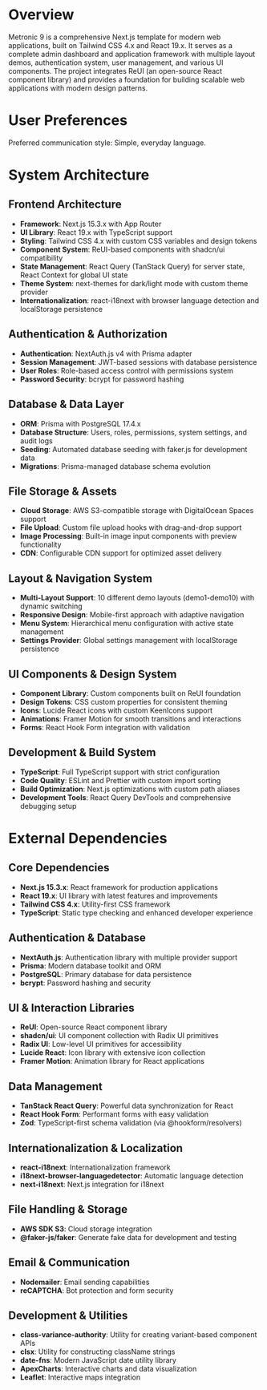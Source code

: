 # Overview

Metronic 9 is a comprehensive Next.js template for modern web applications, built on Tailwind CSS 4.x and React 19.x. It serves as a complete admin dashboard and application framework with multiple layout demos, authentication system, user management, and various UI components. The project integrates ReUI (an open-source React component library) and provides a foundation for building scalable web applications with modern design patterns.

# User Preferences

Preferred communication style: Simple, everyday language.

# System Architecture

## Frontend Architecture
- **Framework**: Next.js 15.3.x with App Router
- **UI Library**: React 19.x with TypeScript support
- **Styling**: Tailwind CSS 4.x with custom CSS variables and design tokens
- **Component System**: ReUI-based components with shadcn/ui compatibility
- **State Management**: React Query (TanStack Query) for server state, React Context for global UI state
- **Theme System**: next-themes for dark/light mode with custom theme provider
- **Internationalization**: react-i18next with browser language detection and localStorage persistence

## Authentication & Authorization
- **Authentication**: NextAuth.js v4 with Prisma adapter
- **Session Management**: JWT-based sessions with database persistence
- **User Roles**: Role-based access control with permissions system
- **Password Security**: bcrypt for password hashing

## Database & Data Layer
- **ORM**: Prisma with PostgreSQL 17.4.x
- **Database Structure**: Users, roles, permissions, system settings, and audit logs
- **Seeding**: Automated database seeding with faker.js for development data
- **Migrations**: Prisma-managed database schema evolution

## File Storage & Assets
- **Cloud Storage**: AWS S3-compatible storage with DigitalOcean Spaces support
- **File Upload**: Custom file upload hooks with drag-and-drop support
- **Image Processing**: Built-in image input components with preview functionality
- **CDN**: Configurable CDN support for optimized asset delivery

## Layout & Navigation System
- **Multi-Layout Support**: 10 different demo layouts (demo1-demo10) with dynamic switching
- **Responsive Design**: Mobile-first approach with adaptive navigation
- **Menu System**: Hierarchical menu configuration with active state management
- **Settings Provider**: Global settings management with localStorage persistence

## UI Components & Design System
- **Component Library**: Custom components built on ReUI foundation
- **Design Tokens**: CSS custom properties for consistent theming
- **Icons**: Lucide React icons with custom KeenIcons support
- **Animations**: Framer Motion for smooth transitions and interactions
- **Forms**: React Hook Form integration with validation

## Development & Build System
- **TypeScript**: Full TypeScript support with strict configuration
- **Code Quality**: ESLint and Prettier with custom import sorting
- **Build Optimization**: Next.js optimizations with custom path aliases
- **Development Tools**: React Query DevTools and comprehensive debugging setup

# External Dependencies

## Core Dependencies
- **Next.js 15.3.x**: React framework for production applications
- **React 19.x**: UI library with latest features and improvements
- **Tailwind CSS 4.x**: Utility-first CSS framework
- **TypeScript**: Static type checking and enhanced developer experience

## Authentication & Database
- **NextAuth.js**: Authentication library with multiple provider support
- **Prisma**: Modern database toolkit and ORM
- **PostgreSQL**: Primary database for data persistence
- **bcrypt**: Password hashing and security

## UI & Interaction Libraries
- **ReUI**: Open-source React component library
- **shadcn/ui**: UI component collection with Radix UI primitives
- **Radix UI**: Low-level UI primitives for accessibility
- **Lucide React**: Icon library with extensive icon collection
- **Framer Motion**: Animation library for React applications

## Data Management
- **TanStack React Query**: Powerful data synchronization for React
- **React Hook Form**: Performant forms with easy validation
- **Zod**: TypeScript-first schema validation (via @hookform/resolvers)

## Internationalization & Localization
- **react-i18next**: Internationalization framework
- **i18next-browser-languagedetector**: Automatic language detection
- **next-i18next**: Next.js integration for i18next

## File Handling & Storage
- **AWS SDK S3**: Cloud storage integration
- **@faker-js/faker**: Generate fake data for development and testing

## Email & Communication
- **Nodemailer**: Email sending capabilities
- **reCAPTCHA**: Bot protection and form security

## Development & Utilities
- **class-variance-authority**: Utility for creating variant-based component APIs
- **clsx**: Utility for constructing className strings
- **date-fns**: Modern JavaScript date utility library
- **ApexCharts**: Interactive charts and data visualization
- **Leaflet**: Interactive maps integration